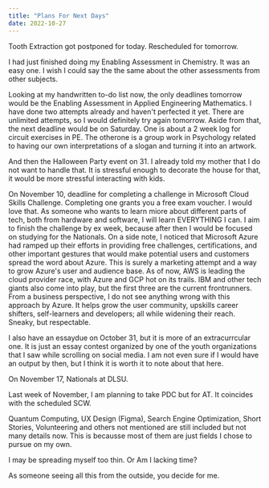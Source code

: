 ```yaml
---
title: "Plans For Next Days"
date: 2022-10-27
---
```


Tooth Extraction got postponed for today. Rescheduled for tomorrow.

I had just finished doing my Enabling Assessment in Chemistry. It was an easy one. I wish I could say the the same about the other assessments from other subjects.

Looking at my handwritten to-do list now, the only deadlines tomorrow would be the Enabling Assessment in Applied Engineering Mathematics. I have done two attempts already and haven't perfected it yet. There are unlimited attempts, so I would definitely try again tomorrow. Aside from that, the next deadline would be on Saturday. One is about a 2 week log for circuit exercises in PE. The otherone is a group work in Psychology related to having our own interpretations of a slogan and turning it into an artwork. 

And then the Halloween Party event on 31. I already told my mother that I do not want to handle that. It is stressful enough to decorate the house for that, it would be more stressful interacting with kids.


On November 10, deadline for completing a challenge in Microsoft Cloud Skills Challenge. Completing one grants you a free exam voucher. I would love that. As someone who wants to learn miore about different parts of tech, both from hardware and software, I will learn EVERYTHING I can. I aim to finish the challenge by ex week, because after then I would be focused on studying for the Nationals. On a side note, I noticed that Microsoft Azure had ramped up their efforts in providing free challenges, certifications, and other important gestures that would make potential users and customers spread the word about Azure. This is surely a marketing attempt and a way to grow Azure's user and audience base. As of now, AWS is leading the cloud provider race, with Azure and GCP hot on its trails. IBM and other tech giants also come into play, but the first three are the current frontrunners. From a business perspective, I do not see anything wrong with this approach by Azure. It helps grow the user community, upskills career shifters, self-learners and developers; all while widening their reach. Sneaky, but respectable.

I also have an essaydue on October 31, but it is more of an extracurrcular one. It is just an essay contest organized by one of the youth organizations that I saw while scrolling on social media. I am not even sure if I would have an output by then, but I think it is worth it to note about that here.

On November 17, Nationals at DLSU. 

Last week of November, I am planning to take PDC but for AT. It coincides with the scheduled SCW.

Quantum Computing, UX Design (Figma), Search Engine Optimization, Short Stories, Volunteering and others not mentioned are still included but not many details now. This is becausse most of them are just fields I chose to pursue on my own.

I may be spreading myself too thin. Or Am I lacking time?

As someone seeing all this from the outside, you decide for me.